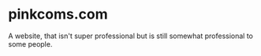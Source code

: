 # pinkcoms.com
A website, that isn't super professional but is still somewhat professional to some people.

